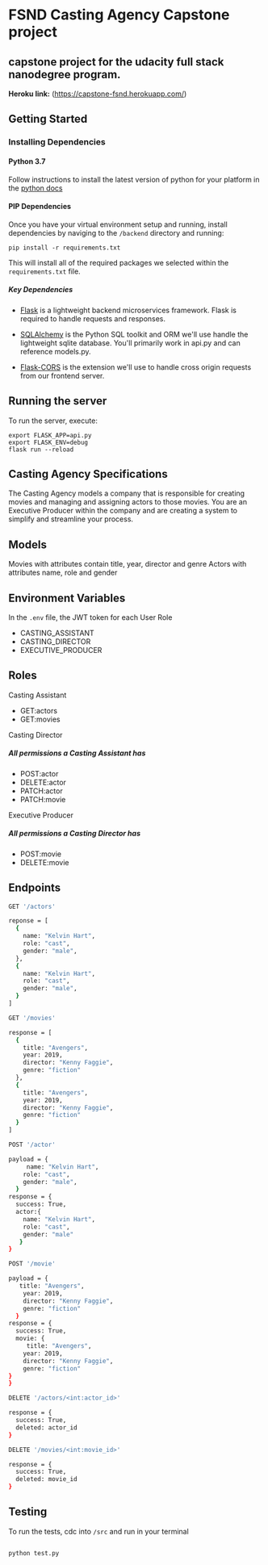 # FSND Casting Agency Capstone project

## capstone project for the udacity full stack nanodegree program.

**Heroku link:** (https://capstone-fsnd.herokuapp.com/)

## Getting Started

### Installing Dependencies

#### Python 3.7

Follow instructions to install the latest version of python for your platform in the [python docs](https://docs.python.org/3/using/unix.html#getting-and-installing-the-latest-version-of-python)

#### PIP Dependencies

Once you have your virtual environment setup and running, install dependencies by naviging to the `/backend` directory and running:

```
pip install -r requirements.txt
```

This will install all of the required packages we selected within the `requirements.txt` file.

##### Key Dependencies

- [Flask](http://flask.pocoo.org/) is a lightweight backend microservices framework. Flask is required to handle requests and responses.

- [SQLAlchemy](https://www.sqlalchemy.org/) is the Python SQL toolkit and ORM we'll use handle the lightweight sqlite database. You'll primarily work in api.py and can reference models.py.

- [Flask-CORS](https://flask-cors.readthedocs.io/en/latest/#) is the extension we'll use to handle cross origin requests from our frontend server.

## Running the server

To run the server, execute:

```
export FLASK_APP=api.py
export FLASK_ENV=debug
flask run --reload
```


## Casting Agency Specifications

The Casting Agency models a company that is responsible for creating movies and managing and assigning actors to those movies. You are an Executive Producer within the company and are creating a system to simplify and streamline your process.

## Models

Movies with attributes contain title, year, director and genre
Actors with attributes name, role and gender

## Environment Variables

In the `.env` file, the JWT token for each User Role
- CASTING_ASSISTANT
- CASTING_DIRECTOR
- EXECUTIVE_PRODUCER

## Roles

Casting Assistant

- GET:actors
- GET:movies

Casting Director
#####  All permissions a Casting Assistant has
- POST:actor
- DELETE:actor
- PATCH:actor
- PATCH:movie

Executive Producer

##### All permissions a Casting Director has
- POST:movie
- DELETE:movie

## Endpoints

`````bash
GET '/actors'

reponse = [
  {
    name: "Kelvin Hart",
    role: "cast",
    gender: "male",
  },
  {
    name: "Kelvin Hart",
    role: "cast",
    gender: "male",
  }
]

GET '/movies'

response = [
  {
    title: "Avengers",
    year: 2019,
    director: "Kenny Faggie",
    genre: "fiction"
  },
  {   
    title: "Avengers",
    year: 2019,
    director: "Kenny Faggie",
    genre: "fiction"
  }
]

POST '/actor'

payload = {
     name: "Kelvin Hart",
    role: "cast",
    gender: "male",
  }
response = {
  success: True,
  actor:{  
    name: "Kelvin Hart",
    role: "cast",
    gender: "male"
   }
}

POST '/movie'

payload = {
   title: "Avengers",
    year: 2019,
    director: "Kenny Faggie",
    genre: "fiction"
  }
response = {
  success: True,
  movie: {
     title: "Avengers",
    year: 2019,
    director: "Kenny Faggie",
    genre: "fiction"
}
}

DELETE '/actors/<int:actor_id>'

response = {
  success: True,
  deleted: actor_id
}

DELETE '/movies/<int:movie_id>'

response = {
  success: True,
  deleted: movie_id
} 

`````
## Testing

To run the tests, cdc into `/src` and run in your terminal

```bash

python test.py
`````
